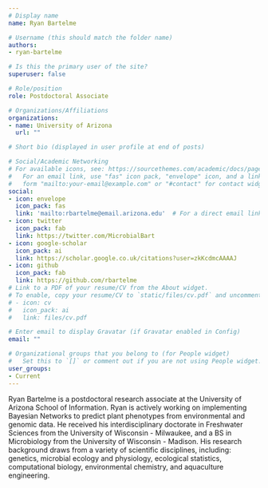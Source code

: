```yaml
---
# Display name
name: Ryan Bartelme

# Username (this should match the folder name)
authors:
- ryan-bartelme

# Is this the primary user of the site?
superuser: false

# Role/position
role: Postdoctoral Associate

# Organizations/Affiliations
organizations:
- name: University of Arizona
  url: ""

# Short bio (displayed in user profile at end of posts)

# Social/Academic Networking
# For available icons, see: https://sourcethemes.com/academic/docs/page-builder/#icons
#   For an email link, use "fas" icon pack, "envelope" icon, and a link in the
#   form "mailto:your-email@example.com" or "#contact" for contact widget.
social:
- icon: envelope
  icon_pack: fas
  link: 'mailto:rbartelme@email.arizona.edu'  # For a direct email link, use "mailto:test@example.org".
- icon: twitter
  icon_pack: fab
  link: https://twitter.com/MicrobialBart
- icon: google-scholar
  icon_pack: ai
  link: https://scholar.google.co.uk/citations?user=zkKcdmcAAAAJ
- icon: github
  icon_pack: fab
  link: https://github.com/rbartelme
# Link to a PDF of your resume/CV from the About widget.
# To enable, copy your resume/CV to `static/files/cv.pdf` and uncomment the lines below.
# - icon: cv
#   icon_pack: ai
#   link: files/cv.pdf

# Enter email to display Gravatar (if Gravatar enabled in Config)
email: ""

# Organizational groups that you belong to (for People widget)
#   Set this to `[]` or comment out if you are not using People widget.
user_groups:
- Current
---
```


Ryan Bartelme is a postdoctoral research associate at the University of Arizona School of Information. Ryan is actively working on implementing Bayesian Networks to predict plant phenotypes from environmental and genomic data. He received his interdisciplinary doctorate in Freshwater Sciences from the University of Wisconsin - Milwaukee, and a BS in Microbiology from the University of Wisconsin - Madison. His research background draws from a variety of scientific disciplines, including: genetics, microbial ecology and physiology, ecological statistics, computational biology, environmental chemistry, and aquaculture engineering.
